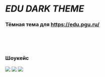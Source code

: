 # *EDU DARK THEME*
### Тёмная тема для https://edu.pgu.ru/

&nbsp;

&nbsp;


### Шоукейс
![](./edu1.png)
![](./edu2.png)
![](./edu3.png)
